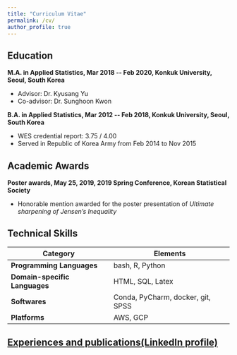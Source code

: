 ```yaml
---
title: "Curriculum Vitae"
permalink: /cv/
author_profile: true
---
```


## Education
__M.A. in Applied Statistics, Mar 2018 -- Feb 2020, Konkuk University, Seoul, South Korea__
* Advisor: Dr. Kyusang Yu
* Co-advisor: Dr. Sunghoon Kwon

__B.A. in Applied Statistics, Mar 2012 -- Feb 2018, Konkuk University, Seoul, South Korea__
* WES credential report: 3.75 / 4.00
* Served in Republic of Korea Army from Feb 2014 to Nov 2015

## Academic Awards
__Poster awards, May 25, 2019, 2019 Spring Conference, Korean Statistical Society__
* Honorable mention awarded for the poster presentation of _Ultimate sharpening of Jensen’s Inequality_

## Technical Skills

Category|Elements
-|-
__Programming Languages__|bash, R, Python
__Domain-specific Languages__|HTML, SQL, Latex
__Softwares__|Conda, PyCharm, docker, git, SPSS
__Platforms__|AWS, GCP

## <a href='https://www.linkedin.com/in/jaehochang92/?locale=en_US' target='_blank'>Experiences and publications(LinkedIn profile)</a>